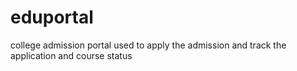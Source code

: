 # eduportal
college admission portal used to apply the admission and track the application and course status
